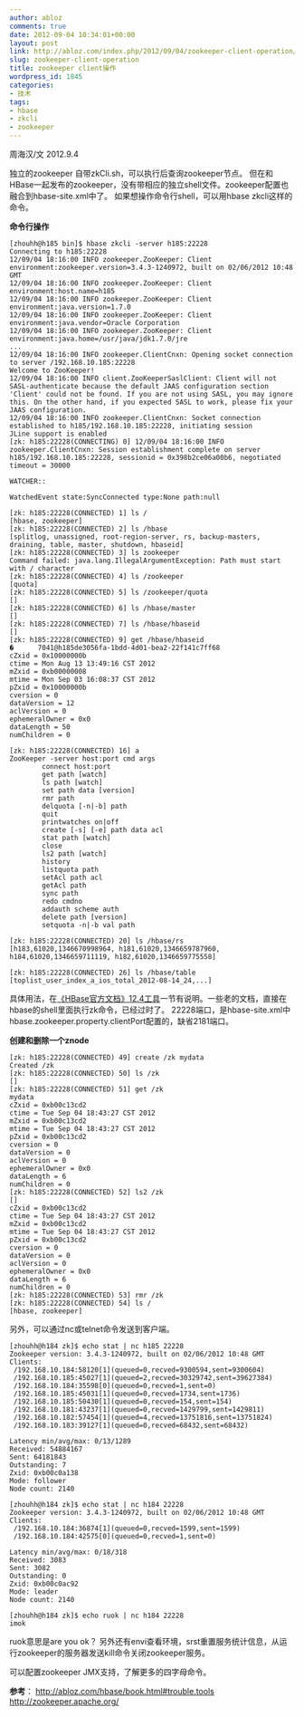 ```yaml
---
author: abloz
comments: true
date: 2012-09-04 10:34:01+00:00
layout: post
link: http://abloz.com/index.php/2012/09/04/zookeeper-client-operation/
slug: zookeeper-client-operation
title: zookeeper client操作
wordpress_id: 1845
categories:
- 技术
tags:
- hbase
- zkcli
- zookeeper
---
```


周海汉/文
2012.9.4

独立的zookeeper 自带zkCli.sh，可以执行后查询zookeeper节点。
但在和HBase一起发布的zookeeper，没有带相应的独立shell文件。zookeeper配置也融合到hbase-site.xml中了。
如果想操作命令行shell，可以用hbase zkcli这样的命令。

**命令行操作**

    
    
    [zhouhh@h185 bin]$ hbase zkcli -server h185:22228
    Connecting to h185:22228
    12/09/04 18:16:00 INFO zookeeper.ZooKeeper: Client environment:zookeeper.version=3.4.3-1240972, built on 02/06/2012 10:48 GMT
    12/09/04 18:16:00 INFO zookeeper.ZooKeeper: Client environment:host.name=h185
    12/09/04 18:16:00 INFO zookeeper.ZooKeeper: Client environment:java.version=1.7.0
    12/09/04 18:16:00 INFO zookeeper.ZooKeeper: Client environment:java.vendor=Oracle Corporation
    12/09/04 18:16:00 INFO zookeeper.ZooKeeper: Client environment:java.home=/usr/java/jdk1.7.0/jre
    ...
    12/09/04 18:16:00 INFO zookeeper.ClientCnxn: Opening socket connection to server /192.168.10.185:22228
    Welcome to ZooKeeper!
    12/09/04 18:16:00 INFO client.ZooKeeperSaslClient: Client will not SASL-authenticate because the default JAAS configuration section 'Client' could not be found. If you are not using SASL, you may ignore this. On the other hand, if you expected SASL to work, please fix your JAAS configuration.
    12/09/04 18:16:00 INFO zookeeper.ClientCnxn: Socket connection established to h185/192.168.10.185:22228, initiating session
    JLine support is enabled
    [zk: h185:22228(CONNECTING) 0] 12/09/04 18:16:00 INFO zookeeper.ClientCnxn: Session establishment complete on server h185/192.168.10.185:22228, sessionid = 0x398b2ce06a00b6, negotiated timeout = 30000
    
    WATCHER::
    
    WatchedEvent state:SyncConnected type:None path:null
    
    [zk: h185:22228(CONNECTED) 1] ls /
    [hbase, zookeeper]
    [zk: h185:22228(CONNECTED) 2] ls /hbase
    [splitlog, unassigned, root-region-server, rs, backup-masters, draining, table, master, shutdown, hbaseid]
    [zk: h185:22228(CONNECTED) 3] ls zookeeper
    Command failed: java.lang.IllegalArgumentException: Path must start with / character
    [zk: h185:22228(CONNECTED) 4] ls /zookeeper
    [quota]
    [zk: h185:22228(CONNECTED) 5] ls /zookeeper/quota
    []
    [zk: h185:22228(CONNECTED) 6] ls /hbase/master
    []
    [zk: h185:22228(CONNECTED) 7] ls /hbase/hbaseid
    []
    [zk: h185:22228(CONNECTED) 9] get /hbase/hbaseid
    �      7041@h185de3056fa-1bdd-4d01-bea2-22f141c7ff68
    cZxid = 0x10000000b
    ctime = Mon Aug 13 13:49:16 CST 2012
    mZxid = 0xb00000008
    mtime = Mon Sep 03 16:08:37 CST 2012
    pZxid = 0x10000000b
    cversion = 0
    dataVersion = 12
    aclVersion = 0
    ephemeralOwner = 0x0
    dataLength = 50
    numChildren = 0
    
    [zk: h185:22228(CONNECTED) 16] a
    ZooKeeper -server host:port cmd args
            connect host:port
            get path [watch]
            ls path [watch]
            set path data [version]
            rmr path
            delquota [-n|-b] path
            quit
            printwatches on|off
            create [-s] [-e] path data acl
            stat path [watch]
            close
            ls2 path [watch]
            history
            listquota path
            setAcl path acl
            getAcl path
            sync path
            redo cmdno
            addauth scheme auth
            delete path [version]
            setquota -n|-b val path
    
    [zk: h185:22228(CONNECTED) 20] ls /hbase/rs
    [h183,61020,1346670998964, h181,61020,1346659787960, h184,61020,1346659711119, h182,61020,1346659775558]
    
    [zk: h185:22228(CONNECTED) 26] ls /hbase/table
    [toplist_user_index_a_ios_total_2012-08-14_24,...]
    
    


具体用法，在[《HBase官方文档》12.4工具](http://abloz.com/hbase/book.html#trouble.tools)一节有说明。一些老的文档，直接在hbase的shell里面执行zk命令，已经过时了。
22228端口，是hbase-site.xml中hbase.zookeeper.property.clientPort配置的，缺省2181端口。

**创建和删除一个znode**

    
    
    [zk: h185:22228(CONNECTED) 49] create /zk mydata
    Created /zk
    [zk: h185:22228(CONNECTED) 50] ls /zk
    []
    [zk: h185:22228(CONNECTED) 51] get /zk
    mydata
    cZxid = 0xb00c13cd2
    ctime = Tue Sep 04 18:43:27 CST 2012
    mZxid = 0xb00c13cd2
    mtime = Tue Sep 04 18:43:27 CST 2012
    pZxid = 0xb00c13cd2
    cversion = 0
    dataVersion = 0
    aclVersion = 0
    ephemeralOwner = 0x0
    dataLength = 6
    numChildren = 0
    [zk: h185:22228(CONNECTED) 52] ls2 /zk
    []
    cZxid = 0xb00c13cd2
    ctime = Tue Sep 04 18:43:27 CST 2012
    mZxid = 0xb00c13cd2
    mtime = Tue Sep 04 18:43:27 CST 2012
    pZxid = 0xb00c13cd2
    cversion = 0
    dataVersion = 0
    aclVersion = 0
    ephemeralOwner = 0x0
    dataLength = 6
    numChildren = 0
    [zk: h185:22228(CONNECTED) 53] rmr /zk
    [zk: h185:22228(CONNECTED) 54] ls /
    [hbase, zookeeper]
    
    



另外，可以通过nc或telnet命令发送到客户端。


    
    
    [zhouhh@h184 zk]$ echo stat | nc h185 22228
    Zookeeper version: 3.4.3-1240972, built on 02/06/2012 10:48 GMT
    Clients:
     /192.168.10.184:58120[1](queued=0,recved=9300594,sent=9300604)
     /192.168.10.185:45027[1](queued=2,recved=30329742,sent=39627384)
     /192.168.10.184:35598[0](queued=0,recved=1,sent=0)
     /192.168.10.185:45031[1](queued=0,recved=1734,sent=1736)
     /192.168.10.185:50430[1](queued=0,recved=154,sent=154)
     /192.168.10.181:43237[1](queued=0,recved=1429799,sent=1429811)
     /192.168.10.182:57454[1](queued=4,recved=13751816,sent=13751824)
     /192.168.10.183:39127[1](queued=0,recved=68432,sent=68432)
    
    Latency min/avg/max: 0/13/1289
    Received: 54884167
    Sent: 64181843
    Outstanding: 7
    Zxid: 0xb00c0a138
    Mode: follower
    Node count: 2140
    
    [zhouhh@h184 zk]$ echo stat | nc h184 22228
    Zookeeper version: 3.4.3-1240972, built on 02/06/2012 10:48 GMT
    Clients:
     /192.168.10.184:36874[1](queued=0,recved=1599,sent=1599)
     /192.168.10.184:42575[0](queued=0,recved=1,sent=0)
    
    Latency min/avg/max: 0/18/318
    Received: 3083
    Sent: 3082
    Outstanding: 0
    Zxid: 0xb00c0ac92
    Mode: leader
    Node count: 2140
    
    [zhouhh@h184 zk]$ echo ruok | nc h184 22228
    imok
    
    


ruok意思是are you ok？
另外还有envi查看环境，srst重置服务统计信息，从运行zookeeper的服务器发送kill命令关闭zookeeper服务。

可以配置zookeeper JMX支持，了解更多的四字母命令。


**参考**：
http://abloz.com/hbase/book.html#trouble.tools
http://zookeeper.apache.org/
